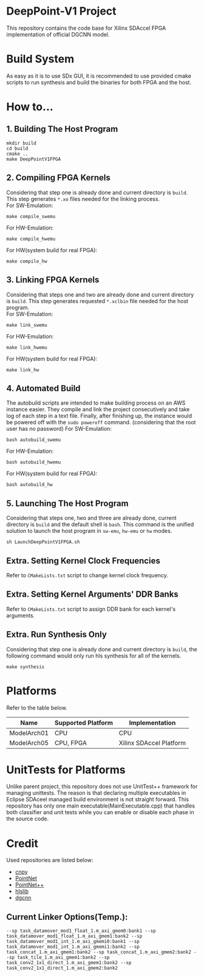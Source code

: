 # DeepPoint-V1 Project
This repository contains the code base for Xilinx SDAccel FPGA implementation of official DGCNN model.

# Build System
As easy as it is to use SDx GUI, it is recommended to use provided cmake scripts to run synthesis and build the binaries for both FPGA and the host.

# How to...
## 1. Building The Host Program
```
mkdir build
cd build
cmake ..
make DeepPointV1FPGA
```

## 2. Compiling FPGA Kernels
Considering that step one is already done and current directory is `build`. This step generates `*.xo` files needed for the linking process.  
For SW-Emulation:
```
make compile_swemu
```
For HW-Emulation:
```
make compile_hwemu
```
For HW(system build for real FPGA):
```
make compile_hw
```

## 3. Linking FPGA Kernels
Considering that steps one and two are already done and current directory is `build`. This step generates requested `*.xclbin` file needed for the host program.  
For SW-Emulation:
```
make link_swemu
```
For HW-Emulation:
```
make link_hwemu
```
For HW(system build for real FPGA):
```
make link_hw
```

## 4. Automated Build
The autobuild scripts are intended to make building process on an AWS instance easier. They compile and link the project consecutively and take log of each step in a text file. Finally, after finishing up, the instance would be powered off with the `sudo poweroff` command. (considering that the root user has no password)
For SW-Emulation:
```
bash autobuild_swemu
```
For HW-Emulation:
```
bash autobuild_hwemu
```
For HW(system build for real FPGA):
```
bash autobuild_hw
```


## 5. Launching The Host Program
Considering that steps one, two and three are already done, current directory is `build` and the default shell is `bash`. This command is the unified solution to launch the host program in `sw-emu`, `hw-emu` or `hw` modes.
```
sh LaunchDeepPointV1FPGA.sh
```

## Extra. Setting Kernel Clock Frequencies 
Refer to `CMakeLists.txt` script to change kernel clock frequency.

## Extra. Setting Kernel Arguments' DDR Banks 
Refer to `CMakeLists.txt` script to assign DDR bank for each kernel's arguments.

## Extra. Run Synthesis Only
Considering that step one is already done and current directory is `build`, the following command would only run hls synthesis for all of the kernels.
```
make synthesis
```

# Platforms
Refer to the table below.

Name | Supported Platform | Implementation
---  | ---                | ---
ModelArch01 | CPU                   | CPU 
ModelArch05 | CPU, FPGA             | Xilinx SDAccel Platform 

# UnitTests for Platforms
Unlike parent project, this repository does not use UnitTest++ framework for managing unittests.
The reason is that declaring multiple executables in Eclipse SDAceel managed build environment is not straight forward. This repository has only one main executable(MainExecutable.cpp) that handles both classifier and unit tests while you can enable or disable each phase in the source code.

# Credit
Used repositories are listed below:
* [cnpy](https://github.com/rogersce/cnpy)
* [PointNet](https://github.com/charlesq34/pointnet)
* [PointNet++](https://github.com/charlesq34/pointnet2)
* [hlslib](https://github.com/definelicht/hlslib)
* [dgcnn](https://github.com/WangYueFt/dgcnn)

 
## Current Linker Options(Temp.):
```--sp task_datamover_mod1_float_1.m_axi_gmem0:bank1 --sp task_datamover_mod1_float_1.m_axi_gmem1:bank2 --sp task_datamover_mod1_int_1.m_axi_gmemi0:bank1 --sp task_datamover_mod1_int_1.m_axi_gmemi1:bank2 --sp task_concat_1.m_axi_gmem1:bank2 --sp task_concat_1.m_axi_gmem2:bank2 --sp task_tile_1.m_axi_gmem1:bank2 --sp task_conv2_1x1_direct_1.m_axi_gmem1:bank2 --sp task_conv2_1x1_direct_1.m_axi_gmem2:bank2```

